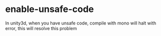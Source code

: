 # enable-unsafe-code
In unity3d, when you have unsafe code, compile with mono will halt with error, this will resolve this problem
